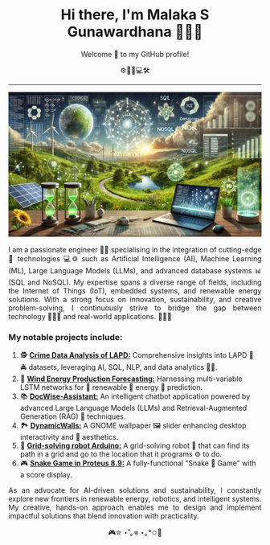 <h1 align='center'>
    Hi there, I'm Malaka S Gunawardhana 👨🏻‍🎓
</h1>
<p align='center'>
Welcome 👋 to my GitHub profile! 

<p align='center'>
⚙️🤖🍃💻🛠️

---

<p align='center'>
    <img width=1024 src="Images/IMAGE_16.png">
</p>

<p align='justify'>
I am a passionate engineer 👨‍💻 specialising in the integration of cutting-edge 🎯 technologies 💻⚙️ such as Artificial Intelligence (AI), Machine Learning (ML), Large Language Models (LLMs), and advanced database systems 📊 (SQL and NoSQL). My expertise spans a diverse range of fields, including the Internet of Things (IoT), embedded systems, and renewable energy solutions. With a strong focus on innovation, sustainability, and creative problem-solving, I continuously strive to bridge the gap between technology 👨🏻‍🔧 and real-world applications. 💯🚀🎯

### My notable projects include:

1. 🕵 [**Crime Data Analysis of LAPD:**](https://github.com/MalakaSupun/Crime-Data-Analysis-of-LAPD) Comprehensive insights into LAPD 🚓 🚔 datasets, leveraging AI, SQL, NLP, and data analytics 👮‍♂️.
2. 🍃 [**Wind Energy Production  Forecasting:**](https://github.com/MalakaSupun/Wind-Energy-Production-Forecasting-with-Multi-variable-LSTM-Networks) Harnessing multi-variable LSTM networks for 🌿 renewable 🔌 energy 🔋 prediction.
3. 📚 [**DocWise-Assistant:**](https://github.com/MalakaSupun/DocWise-Assistant) An intelligent chatbot application powered by advanced Large Language Models (LLMs) and Retrieval-Augmented Generation (RAG) 📕 techniques. 
4. 🏞️ [**DynamicWalls:**](https://github.com/MalakaSupun/DynamicWalls-The-gnome-wallpaper-slider) A GNOME wallpaper 🖼️ slider enhancing desktop interactivity and 🎨 aesthetics.
5. 🤖 [**Grid-solving robot Arduino:**](https://github.com/MalakaSupun/Grid-solving-robot-Arduino-) A grid-solving robot 🦾 that can find its path in a grid and go to the location that it programs ⚙️ to do.
6. 🎮 [**Snake Game in Proteus 8.9:**](https://github.com/MalakaSupun/Snake-Game-in-Proteus-8.9) A fully-functional "Snake 🐍 Game" with a score display.

<p align='justify'>
As an advocate for AI-driven solutions and sustainability, I constantly explore new frontiers in renewable energy, robotics, and intelligent systems. My creative, hands-on approach enables me to design and implement impactful solutions that blend innovation with practicality.

<p align='center'>
🎮✮ ⋆˚｡𖦹 ⋆｡°✩👾
